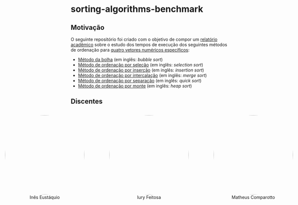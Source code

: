 # sorting-algorithms-benchmark

## Motivação

O seguinte repositório foi criado com o objetivo de compor um [relatório acadêmico](./docs/TODO.pdf) sobre o estudo dos tempos de execução dos seguintes métodos de ordenação para [quatro vetores numéricos específicos](./src/data/):

- [Método da bolha](./src/functions/bubbleSort.ts) (em inglês: _bubble sort_)
- [Método de ordenação por seleção](./src/functions/selectionSort.ts) (em inglês: _selection sort_)
- [Método de ordenação por inserção](./src/functions/insertionSort.ts) (em inglês: _insertion sort_)
- [Método de ordenação por intercalação](./src/functions/mergeSort.ts) (em inglês: _merge sort_)
- [Método de ordenação por separação](./src/functions/quickSort.ts) (em inglês: _quick sort_)
- [Método de ordenação por monte](./src/functions/heapSort.ts) (em inglês: _heap sort_)

## Discentes

<div style="flex-direction: row; justify-content: center; display: flex;">
  <a href="https://github.com/INESEUSTAQUIO22" style="text-decoration: none; color: inherit;">
    <figure>
      <img style="border-radius: 50%; width: 256px;" src="https://github.com/INESEUSTAQUIO2022.png" />
      <figcaption style="text-align: center;">Inês Eustáquio</figcaption>
    </figure>
  </a>

  <a href="https://github.com/iury2022" style="text-decoration: none; color: inherit;">
    <figure>
      <img style="border-radius: 50%; width: 256px;" src="https://github.com/iury2022.png" />
      <figcaption style="text-align: center;">Iury Feitosa</figcaption>
    </figure>
  </a>

  <a href="https://github.com/mdccg" style="text-decoration: none; color: inherit;">
    <figure>
      <img style="border-radius: 50%; width: 256px;" src="https://github.com/mdccg.png" />
      <figcaption style="text-align: center;">Matheus Comparotto</figcaption>
    </figure>
  </a>
</div>